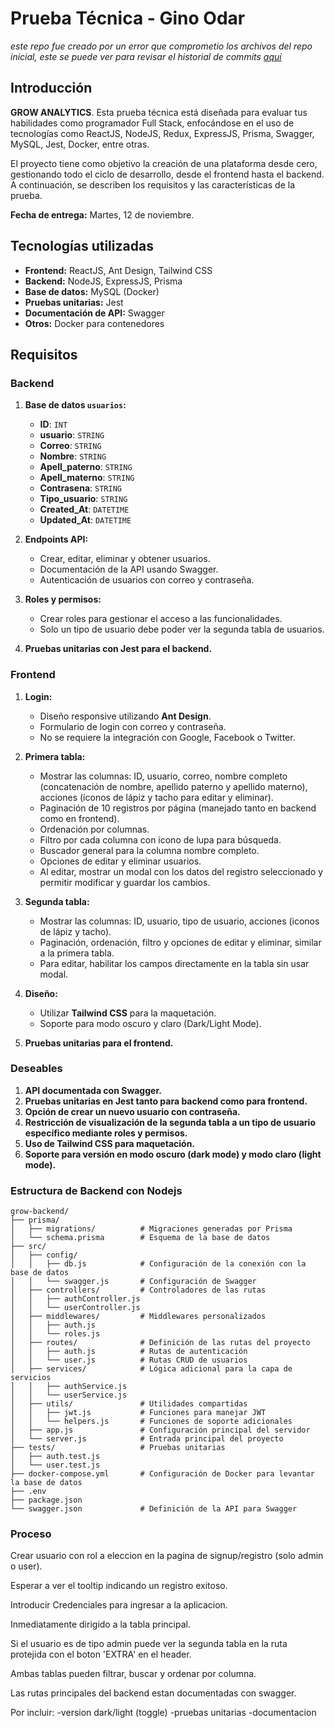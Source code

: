 # Prueba Técnica - Gino Odar

*este repo fue creado por un error que comprometio los archivos del repo inicial, este se puede ver para revisar el historial de commits [aqui](https://github.com/gino23odar/grow-analytics_prueba-tecnica)*

## Introducción

**GROW ANALYTICS**. Esta prueba técnica está diseñada para evaluar tus habilidades como programador Full Stack, enfocándose en el uso de tecnologías como ReactJS, NodeJS, Redux, ExpressJS, Prisma, Swagger, MySQL, Jest, Docker, entre otras.

El proyecto tiene como objetivo la creación de una plataforma desde cero, gestionando todo el ciclo de desarrollo, desde el frontend hasta el backend. A continuación, se describen los requisitos y las características de la prueba.

**Fecha de entrega:** Martes, 12 de noviembre.

## Tecnologías utilizadas

- **Frontend:** ReactJS, Ant Design, Tailwind CSS
- **Backend:** NodeJS, ExpressJS, Prisma
- **Base de datos:** MySQL (Docker)
- **Pruebas unitarias:** Jest
- **Documentación de API:** Swagger
- **Otros:** Docker para contenedores

## Requisitos

### Backend

1. **Base de datos `usuarios`:**
   - **ID**: `INT`
   - **usuario**: `STRING`
   - **Correo**: `STRING`
   - **Nombre**: `STRING`
   - **Apell_paterno**: `STRING`
   - **Apell_materno**: `STRING`
   - **Contrasena**: `STRING`
   - **Tipo_usuario**: `STRING`
   - **Created_At**: `DATETIME`
   - **Updated_At**: `DATETIME`

2. **Endpoints API:**
   - Crear, editar, eliminar y obtener usuarios.
   - Documentación de la API usando Swagger.
   - Autenticación de usuarios con correo y contraseña.

3. **Roles y permisos:**
   - Crear roles para gestionar el acceso a las funcionalidades.
   - Solo un tipo de usuario debe poder ver la segunda tabla de usuarios.

4. **Pruebas unitarias con Jest para el backend.**

### Frontend

1. **Login:**
   - Diseño responsive utilizando **Ant Design**.
   - Formulario de login con correo y contraseña.
   - No se requiere la integración con Google, Facebook o Twitter.

2. **Primera tabla:**
   - Mostrar las columnas: ID, usuario, correo, nombre completo (concatenación de nombre, apellido paterno y apellido materno), acciones (iconos de lápiz y tacho para editar y eliminar).
   - Paginación de 10 registros por página (manejado tanto en backend como en frontend).
   - Ordenación por columnas.
   - Filtro por cada columna con icono de lupa para búsqueda.
   - Buscador general para la columna nombre completo.
   - Opciones de editar y eliminar usuarios.
   - Al editar, mostrar un modal con los datos del registro seleccionado y permitir modificar y guardar los cambios.

3. **Segunda tabla:**
   - Mostrar las columnas: ID, usuario, tipo de usuario, acciones (iconos de lápiz y tacho).
   - Paginación, ordenación, filtro y opciones de editar y eliminar, similar a la primera tabla.
   - Para editar, habilitar los campos directamente en la tabla sin usar modal.

4. **Diseño:**
   - Utilizar **Tailwind CSS** para la maquetación.
   - Soporte para modo oscuro y claro (Dark/Light Mode).

5. **Pruebas unitarias para el frontend.**

### Deseables

1. **API documentada con Swagger.**
2. **Pruebas unitarias en Jest tanto para backend como para frontend.**
3. **Opción de crear un nuevo usuario con contraseña.**
4. **Restricción de visualización de la segunda tabla a un tipo de usuario específico mediante roles y permisos.**
5. **Uso de Tailwind CSS para maquetación.**
6. **Soporte para versión en modo oscuro (dark mode) y modo claro (light mode).**


### Estructura de Backend con Nodejs

```plaintext
grow-backend/
├── prisma/                
│   ├── migrations/          # Migraciones generadas por Prisma  
│   └── schema.prisma        # Esquema de la base de datos  
├── src/  
│   ├── config/               
│   │   ├── db.js            # Configuración de la conexión con la base de datos  
│   │   └── swagger.js       # Configuración de Swagger  
│   ├── controllers/         # Controladores de las rutas  
│   │   ├── authController.js  
│   │   └── userController.js  
│   ├── middlewares/         # Middlewares personalizados  
│   │   ├── auth.js          
│   │   └── roles.js         
│   ├── routes/              # Definición de las rutas del proyecto  
│   │   ├── auth.js          # Rutas de autenticación  
│   │   └── user.js          # Rutas CRUD de usuarios  
│   ├── services/            # Lógica adicional para la capa de servicios  
│   │   ├── authService.js   
│   │   └── userService.js   
│   ├── utils/               # Utilidades compartidas  
│   │   ├── jwt.js           # Funciones para manejar JWT  
│   │   └── helpers.js       # Funciones de soporte adicionales  
│   ├── app.js               # Configuración principal del servidor  
│   └── server.js            # Entrada principal del proyecto  
├── tests/                   # Pruebas unitarias  
│   ├── auth.test.js         
│   └── user.test.js         
├── docker-compose.yml       # Configuración de Docker para levantar la base de datos  
├── .env                     
├── package.json             
└── swagger.json             # Definición de la API para Swagger
```


### Proceso

Crear usuario con rol a eleccion en la pagina de signup/registro (solo admin o user).

Esperar a ver el tooltip indicando un registro exitoso.

Introducir Credenciales para ingresar a la aplicacion.

Inmediatamente dirigido a la tabla principal.

Si el usuario es de tipo admin puede ver la segunda tabla en la ruta protejida con el boton 'EXTRA' en el header.

Ambas tablas pueden filtrar, buscar y ordenar por columna.

Las rutas principales del backend estan documentadas con swagger.

Por incluir:
-version dark/light (toggle)
-pruebas unitarias
-documentacion